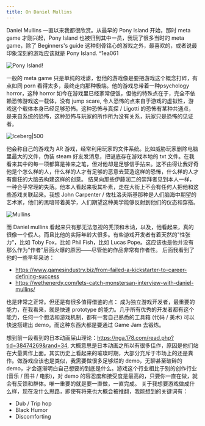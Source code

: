 ```yaml
---
title: On Daniel Mullins
---
```




Daniel Mullins 一直以来我都很欣赏。从最早的 Pony Island 开始，那时 meta game 才刚兴起，Pony Island 也被归到其中一员，我玩了很多当时的 meta game，除了 Beginners's guide 这种刻骨铭心的游戏之外，最喜欢的，或者说最印象深刻的游戏应该就是 Pony Island. ^1ea061

![Pony Island](PonyIsland.png)!

一般的 meta game 只是单纯的戏谑，但他的游戏像是要把游戏这个概念打碎，有点如同 porn 看得太多，最终走向那种极端。他的游戏总带着一种psychology horror，这种 horror 如今在游戏里已经家常便饭，但他的特殊点在于，完全不依赖恐怖游戏这一载体，没有 jump scare, 令人恐怖的点来自于游戏的虚拟性，游戏这个载体本身已经足够恐怖。这种恐怖与真探 / Ligotti 的恐怖有某种共通点，是来自系统的恐怖，这种恐怖与玩家的所作所为没有关系，玩家只是恐怖的见证者。

![Iceberg|500](Iceberg.png)

他会称自己的游戏为 AR 游戏，经常利用玩家的文件系统。比如威胁玩家删除电脑里最大的文件，伪装 steam 好友发消息，把谜底存在游戏本地的 txt 文件。在我看来其中的每一项都算是神来之笔，但对他却是足够信手拈来。这不由得让我好奇他是个怎么样的人，什么样的人才有足够的恶意去营造这样的恐怖，什么样的人才有癫狂的大脑去构建这样的创意。
结果向那些伊藤润二的崇拜者见到本人一样，一种合乎常理的失落。他本人看起来极其朴素，走在大街上不会有任何人把他和这些游戏关联起来。我想 John Carpenter / 佐杜洛夫斯基那种是人们脑海中期望的艺术家，他们的黑暗带着美学，人们期望这种美学能够反射到他们的仪态和穿搭。

![Mullins](Mullins.png)

而 Daniel mullins 看起来只有那无法忽视的秃顶和木讷，以及，他看起来，真的很像一个假人。而且比他的实际年龄大很多。有些游戏开发者有着天然的"性张力"，比如 Toby Fox，比如 Phil Fish，比如 Lucas Pope。这应该也是他并没有那么作为"作者"层面火爆的原因——尽管他的作品非常有作者性。
后面我看到了他的一些早年采访：
- https://www.gamesindustry.biz/from-failed-a-kickstarter-to-career-defining-success
- https://wethenerdy.com/lets-catch-monstersan-interview-with-daniel-mullins/

也是非常之正常。但还是有很多值得借鉴的点：
成为独立游戏开发者，最重要的能力，在我看来，就是快速 prototype 的能力。几乎所有优秀的开发者都有这个能力，任何一个想法和游戏机制，都有一套自己熟悉的工具箱 (代码 / 美术) 可以快速搭建出 demo。而这种东西大都是要通过 Game Jam 去锻炼。

想到前一段看到的日本动画屎山理论：https://nga.178.com/read.php?tid=38474269&rand=34, 大概意思是日本动画之所以有很多佳作，原因是他们站在大量粪作上面。其实历史上看起来的璀璨时期，大部分充斥于市场上的还是粪作。做游戏应该也是类似，我需要做很多足够烂的 demo，无聊甚至破碎的 demo，才会逐渐明白自己想要的到底是什么。游戏这个行业相比于别的创作行业 (音乐 / 图书 / 电影)，对 demo 的容忍度和接受度是最高的，只要你一直在做，就会有反馈和群体。唯一重要的就是要一直做，一直完成。
关于我想要游戏做成什么样，现在没什么思路，即使有将来也大概会被推翻，我能想到的关键词有：
- Dub / Trip hop
- Black Humor
- Discomforting
